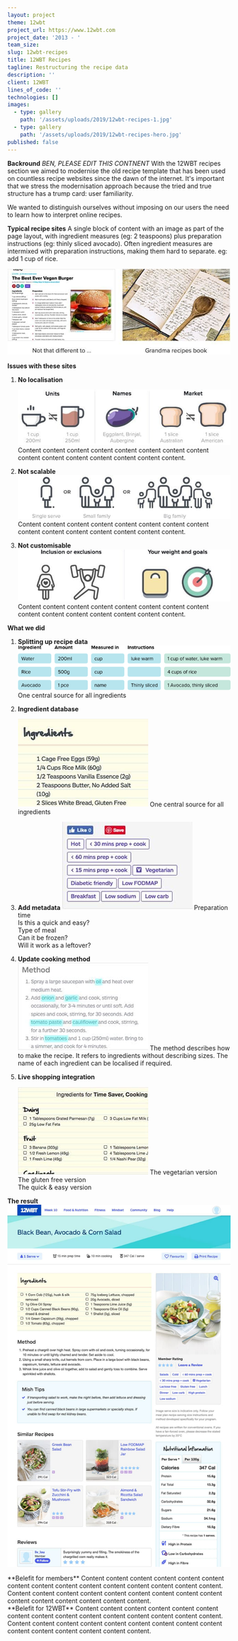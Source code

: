 ```yaml
---
layout: project
theme: 12wbt
project_url: https://www.12wbt.com
project_date: '2013 - '
team_size:
slug: 12wbt-recipes
title: 12WBT Recipes
tagline: Restructuring the recipe data
description: ''
client: 12WBT
lines_of_code: ''
technologies: []
images:
  - type: gallery
    path: '/assets/uploads/2019/12wbt-recipes-1.jpg'
  - type: gallery
    path: '/assets/uploads/2019/12wbt-recipes-hero.jpg'
published: false
---
```


**Backround**
_BEN, PLEASE EDIT THIS CONTNENT_
With the 12WBT recipes section we aimed to modernise the old recipe template that has been used on countless recipe websites since the dawn of the internet. It's important that we stress the modernisation approach because the tried and true structure has a trump card: user familiarity.

We wanted to distinguish ourselves without imposing on our users the need to learn how to interpret online recipes.

**Typical recipe sites**
A single block of content with an image as part of the page layout, with ingredient measures (eg: 2 teaspoons) plus preparation instructions (eg: thinly sliced avocado). Often ingredient measures are intermixed with preparation instructions, making them hard to separate. eg: add 1 cup of rice.

![](/assets/uploads/2019/12wbt-recipes-img-1.jpg)

**Issues with these sites**

1. **No localisation**

   ![](/assets/uploads/2019/12wbt-recipes-img-2.jpg)
   Content content content content content content content content content content content content content content content.

2. **Not scalable**  
   ![](/assets/uploads/2019/12wbt-recipes-img-3.jpg)
   Content content content content content content content content content content content content content content content.
3. **Not customisable**
   ![](/assets/uploads/2019/12wbt-recipes-img-4.jpg)
   Content content content content content content content content content content content content content content content.

**What we did**

1. **Splitting up recipe data**  
   ![](/assets/uploads/2019/database.png)
   One central source for all ingredients
   <div class="row">
   <div class="col-8">
2. **Ingredient database**

   ![](/assets/uploads/2019/12wbt-recipes-img-5.jpg)
   One central source for all ingredients

   </div>
   <div class="col-8">

3. **Add metadata**
   ![](/assets/uploads/2019/12wbt-recipes-img-6.jpg)
   Preparation time  
   Is this a quick and easy?  
   Type of meal  
   Can it be frozen?  
   Will it work as a leftover?
   </div>
   <div class="col-8">
4. **Update cooking method**  
   ![](/assets/uploads/2019/12wbt-recipes-img-7.jpg)
   The method describes how to make the recipe. It refers to ingredients without describing sizes. The name of each ingredient can be localised if required.
   </div>
   <div class="col-8">
5. **Live shopping integration**

   ![](/assets/uploads/2019/12wbt-recipes-img-8.jpg)
   The vegetarian version  
   The gluten free version  
   The quick & easy version

   </div>
   </div>

**The result**  
![](/assets/uploads/2019/12wbt-recipes-hero.jpg)

<div class="row">
<div class="col-8">
**Belefit for members**
Content content content content content content content content content content content content content content content.
Content content content content content content content content content content content content content content content.
</div>
<div class="col-8">
**Belefit for 12WBT**
Content content content content content content content content content content content content content content content.
Content content content content content content content content content content content content content content content.
</div>
</div>
